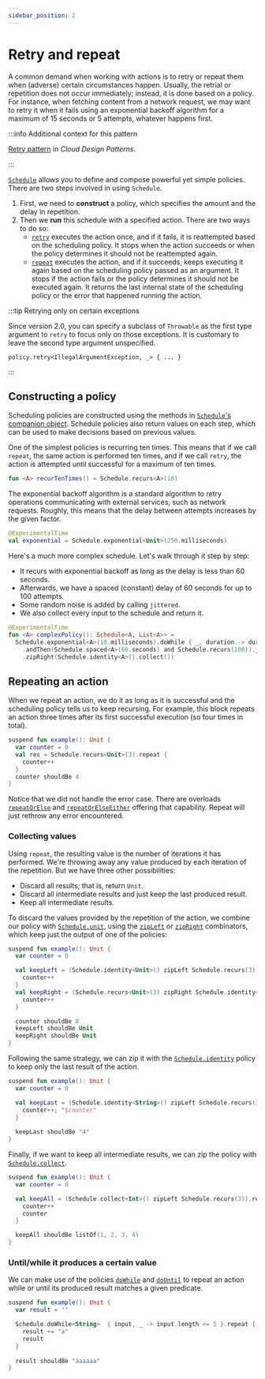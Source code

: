 ```yaml
---
sidebar_position: 2
---
```


# Retry and repeat

A common demand when working with actions is to retry or repeat them when 
(adverse) certain circumstances happen. Usually, the retrial or repetition does 
not occur immediately; instead, it is done based on a policy. For instance, when
fetching content from a network request, we may want to retry it when it fails
using an exponential backoff algorithm for a maximum of 15 seconds or 5 
attempts, whatever happens first.

:::info Additional context for this pattern

[Retry pattern](https://learn.microsoft.com/en-us/azure/architecture/patterns/retry)
in _Cloud Design Patterns_.

:::


[`Schedule`](https://apidocs.arrow-kt.io/arrow-resilience/arrow.resilience/-schedule/index.html)
allows you to define and compose powerful yet simple policies. There are two
steps involved in using `Schedule`.

1. First, we need to **construct** a policy, which specifies the amount and the
   delay in repetition.
2. Then we **run** this schedule with a specified action. There are two ways to do so:
   - [`retry`](https://apidocs.arrow-kt.io/arrow-resilience/arrow.resilience/retry.html)
     executes the action once, and if it fails, it is reattempted based
     on the scheduling policy. It stops when the action succeeds or when the policy 
     determines it should not be reattempted again.
   - [`repeat`](https://apidocs.arrow-kt.io/arrow-resilience/arrow.resilience/-schedule/repeat.html)
     executes the action, and if it succeeds, keeps executing it again based on
     the scheduling policy passed as an argument. It stops if the action 
     fails or the policy determines it should not be executed again. 
     It returns the last internal state of the scheduling policy 
     or the error that happened running the action.

:::tip Retrying only on certain exceptions

Since version 2.0, you can specify a subclass of `Throwable` as the first type argument
to `retry` to focus only on those exceptions. It is customary to leave the second type
argument unspecified.

```
policy.retry<IllegalArgumentException, _> { ... }
```

:::

## Constructing a policy

<!--- TEST_NAME RetryRepeat -->

<!--- INCLUDE .*
import kotlin.time.Duration.Companion.milliseconds
import kotlin.time.Duration.Companion.seconds
import kotlin.time.ExperimentalTime
import arrow.resilience.*
import io.kotest.matchers.shouldBe
-->

Scheduling policies are constructed using the methods in [`Schedule`'s
companion object](https://apidocs.arrow-kt.io/arrow-resilience/arrow.resilience/-schedule/-companion/index.html).
Schedule policies also return values on each step, which can be used to
make decisions based on previous values.

One of the simplest policies is recurring ten times. This means that if we
call `repeat`, the same action is performed ten times, and if we call `retry`,
the action is attempted until successful for a maximum of ten times.

```kotlin
fun <A> recurTenTimes() = Schedule.recurs<A>(10)
```
<!--- KNIT example-schedule-01.kt -->

The exponential backoff algorithm is a standard algorithm to retry operations communicating with external services, 
such as network requests. Roughly, this
means that the delay between attempts increases by the given factor.

```kotlin
@ExperimentalTime
val exponential = Schedule.exponential<Unit>(250.milliseconds)
```
<!--- KNIT example-schedule-02.kt -->

Here's a much more complex schedule. Let's walk through it step by step:
- It recurs with exponential backoff as long as the delay is less than 60 seconds.
- Afterwards, we have a spaced (constant) delay of 60 seconds for up to 100 attempts.
- Some random noise is added by calling `jittered`.
- We also collect every input to the schedule and return it.

```kotlin
@ExperimentalTime
fun <A> complexPolicy(): Schedule<A, List<A>> =
  Schedule.exponential<A>(10.milliseconds).doWhile { _, duration -> duration < 60.seconds }
    .andThen(Schedule.spaced<A>(60.seconds) and Schedule.recurs(100)).jittered()
    .zipRight(Schedule.identity<A>().collect())
```
<!--- KNIT example-schedule-03.kt -->

## Repeating an action

When we repeat an action, we do it as long as it is successful and the 
scheduling policy tells us to keep recursing. 
For example, this block repeats an action three times after its first successful
execution (so four times in total).

```kotlin
suspend fun example(): Unit {
  var counter = 0
  val res = Schedule.recurs<Unit>(3).repeat {
    counter++
  }
  counter shouldBe 4
}
```
<!--- KNIT example-schedule-04.kt -->
<!--- TEST assert -->

Notice that we did not handle the error case. There are overloads 
[`repeatOrElse`](https://apidocs.arrow-kt.io/arrow-resilience/arrow.resilience/-schedule/repeat-or-else.html)
and [`repeatOrElseEither`](https://apidocs.arrow-kt.io/arrow-resilience/arrow.resilience/-schedule/repeat-or-else-either.html)
offering that capability. Repeat will just rethrow any error encountered.

### Collecting values

Using `repeat`, the resulting value is the number of iterations it has performed.
We're throwing away any value produced by each iteration of the repetition. 
But we have three other possibilities:
- Discard all results; that is, return `Unit`.
- Discard all intermediate results and just keep the last produced result.
- Keep all intermediate results.

To discard the values provided by the repetition of the action, we combine our 
policy with [`Schedule.unit`](https://apidocs.arrow-kt.io/arrow-resilience/arrow.resilience/-schedule/-companion/unit.html), 
using the [`zipLeft`](https://apidocs.arrow-kt.io/arrow-resilience/arrow.resilience/-schedule/zip-left.html)
or [`zipRight`](https://apidocs.arrow-kt.io/arrow-resilience/arrow.resilience/-schedule/zip-right.html)
combinators, which keep just the output of one of the policies:

```kotlin
suspend fun example(): Unit {
  var counter = 0

  val keepLeft = (Schedule.identity<Unit>() zipLeft Schedule.recurs(3)).repeat {
    counter++
  }
  val keepRight = (Schedule.recurs<Unit>(3) zipRight Schedule.identity<Unit>()).repeat {
    counter++
  }

  counter shouldBe 8
  keepLeft shouldBe Unit
  keepRight shouldBe Unit
}
```
<!--- KNIT example-schedule-05.kt -->
<!--- TEST assert -->

Following the same strategy, we can zip it with the [`Schedule.identity`](https://apidocs.arrow-kt.io/arrow-resilience/arrow.resilience/-schedule/-companion/identity.html) 
policy to keep only the last result of the action.

```kotlin
suspend fun example(): Unit {
  var counter = 0

  val keepLast = (Schedule.identity<String>() zipLeft Schedule.recurs(3)).repeat {
    counter++; "$counter"
  }
  
  keepLast shouldBe "4"
}
```
<!--- KNIT example-schedule-06.kt -->
<!--- TEST assert -->

Finally, if we want to keep all intermediate results, we can zip the policy with
[`Schedule.collect`](https://apidocs.arrow-kt.io/arrow-resilience/arrow.resilience/-schedule/-companion/collect.html).

```kotlin
suspend fun example(): Unit {
  var counter = 0

  val keepAll = (Schedule.collect<Int>() zipLeft Schedule.recurs(3)).repeat {
    counter++
    counter
  }

  keepAll shouldBe listOf(1, 2, 3, 4)
}
```
<!--- KNIT example-schedule-07.kt -->
<!--- TEST assert -->

### Until/while it produces a certain value

We can make use of the policies [`doWhile`](https://apidocs.arrow-kt.io/arrow-resilience/arrow.resilience/-schedule/-companion/do-while.html)
and [`doUntil`](https://apidocs.arrow-kt.io/arrow-resilience/arrow.resilience/-schedule/-companion/do-until.html) 
to repeat an action while or until its produced result matches a given predicate.

```kotlin
suspend fun example(): Unit {
  var result = ""

  Schedule.doWhile<String>  { input, _ -> input.length <= 5 }.repeat {
    result += "a"
    result
  }
  
  result shouldBe "aaaaaa"
}
```
<!--- KNIT example-schedule-08.kt -->
<!--- TEST assert -->
